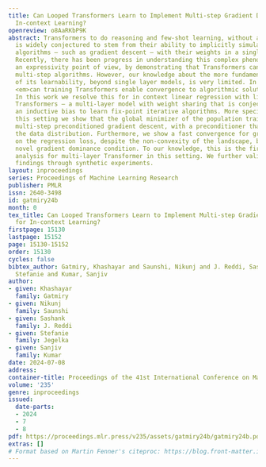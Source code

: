 ```yaml
---
title: Can Looped Transformers Learn to Implement Multi-step Gradient Descent for
  In-context Learning?
openreview: o8AaRKbP9K
abstract: Transformers to do reasoning and few-shot learning, without any fine-tuning,
  is widely conjectured to stem from their ability to implicitly simulate a multi-step
  algorithms – such as gradient descent – with their weights in a single forward pass.
  Recently, there has been progress in understanding this complex phenomenon from
  an expressivity point of view, by demonstrating that Transformers can express such
  multi-step algorithms. However, our knowledge about the more fundamental aspect
  of its learnability, beyond single layer models, is very limited. In particular,
  <em>can training Transformers enable convergence to algorithmic solutions</em>?
  In this work we resolve this for in context linear regression with linear looped
  Transformers – a multi-layer model with weight sharing that is conjectured to have
  an inductive bias to learn fix-point iterative algorithms. More specifically, for
  this setting we show that the global minimizer of the population training loss implements
  multi-step preconditioned gradient descent, with a preconditioner that adapts to
  the data distribution. Furthermore, we show a fast convergence for gradient flow
  on the regression loss, despite the non-convexity of the landscape, by proving a
  novel gradient dominance condition. To our knowledge, this is the first theoretical
  analysis for multi-layer Transformer in this setting. We further validate our theoretical
  findings through synthetic experiments.
layout: inproceedings
series: Proceedings of Machine Learning Research
publisher: PMLR
issn: 2640-3498
id: gatmiry24b
month: 0
tex_title: Can Looped Transformers Learn to Implement Multi-step Gradient Descent
  for In-context Learning?
firstpage: 15130
lastpage: 15152
page: 15130-15152
order: 15130
cycles: false
bibtex_author: Gatmiry, Khashayar and Saunshi, Nikunj and J. Reddi, Sashank and Jegelka,
  Stefanie and Kumar, Sanjiv
author:
- given: Khashayar
  family: Gatmiry
- given: Nikunj
  family: Saunshi
- given: Sashank
  family: J. Reddi
- given: Stefanie
  family: Jegelka
- given: Sanjiv
  family: Kumar
date: 2024-07-08
address:
container-title: Proceedings of the 41st International Conference on Machine Learning
volume: '235'
genre: inproceedings
issued:
  date-parts:
  - 2024
  - 7
  - 8
pdf: https://proceedings.mlr.press/v235/assets/gatmiry24b/gatmiry24b.pdf
extras: []
# Format based on Martin Fenner's citeproc: https://blog.front-matter.io/posts/citeproc-yaml-for-bibliographies/
---
```

